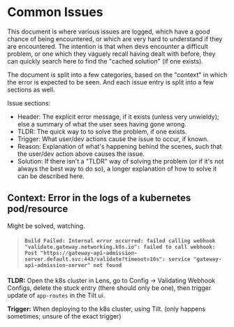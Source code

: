 # Common Issues

This document is where various issues are logged, which have a good chance of being encountered, or which are very hard to understand if they are encountered. The intention is that when devs encounter a difficult problem, or one which they vaguely recall having dealt with before, they can quickly search here to find the "cached solution" (if one exists).

The document is split into a few categories, based on the "context" in which the error is expected to be seen. And each issue entry is split into a few sections as well.

Issue sections:
* Header: The explicit error message, if it exists (unless very unwieldy); else a summary of what the user sees having gone wrong.
* TLDR: The quick way to to solve the problem, if one exists.
* Trigger: What user/dev actions cause the issue to occur, if known.
* Reason: Explanation of what's happening behind the scenes, such that the user/dev action above causes the issue.
* Solution: If there isn't a "TLDR" way of solving the problem (or if it's not always the best way to do so), a longer explanation of how to solve it can be described here.

## Context: Error in the logs of a kubernetes pod/resource

Might be solved, watching.

> #### `Build Failed: Internal error occurred: failed calling webhook "validate.gateway.networking.k8s.io": failed to call webhook: Post "https://gateway-api-admission-server.default.svc:443/validate?timeout=10s": service "gateway-api-admission-server" not found`

**TLDR:** Open the k8s cluster in Lens, go to Config -> Validating Webhook Configs, delete the stuck entry (there should only be one), then trigger update of `app-routes` in the Tilt ui.

**Trigger:** When deploying to the k8s cluster, using Tilt. (only happens sometimes; unsure of the exact trigger)